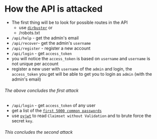 # How the API is attacked
* The first thing will be to look for possible routes in the API
  * use [`dirbuster`](https://tools.kali.org/web-applications/dirbuster) or
  * /robots.txt
* `/api/help` - get the admin's email
* `/api/recover`- get the admin's `username`
* `/api/register` - register a new account
* `/api/login` - get `access_token`
* you will notice the `access_token` is based on `username` and `username` is not unique per account
* register a new user with `username` of the `admin` and login, the `access_token` you get will be able to get you to login as `admin` (with the admin's email)

###### The above concludes the first attack

* `/api/login` - get `access_token` of any user
* get a list of the [`first 5000 common passwords`](https://github.com/danielmiessler/SecLists/tree/master/Passwords/Common-Credentials)
* use [`pyjwt`](https://pyjwt.readthedocs.io/en/latest/usage.html#encoding-decoding-tokens-with-rs256-rsa) to read `Claimset without Validation` and to brute force the secret `key`.

###### This concludes the second attack
